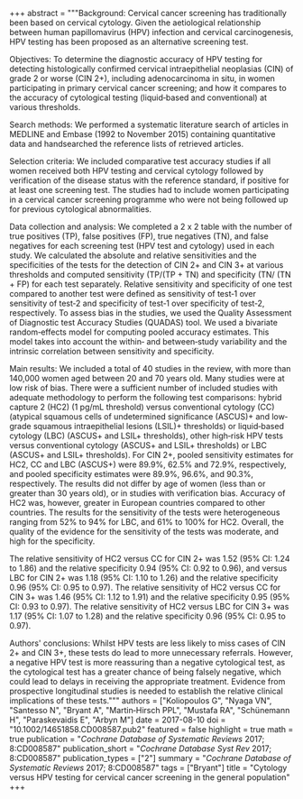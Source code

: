 +++
abstract = """Background: Cervical cancer screening has traditionally been based on cervical cytology. Given the aetiological relationship between human papillomavirus (HPV) infection and cervical carcinogenesis, HPV testing has been proposed as an alternative screening test.

Objectives: To determine the diagnostic accuracy of HPV testing for detecting histologically confirmed cervical intraepithelial neoplasias (CIN) of grade 2 or worse (CIN 2+), including adenocarcinoma in situ, in women participating in primary cervical cancer screening; and how it compares to the accuracy of cytological testing (liquid‐based and conventional) at various thresholds.

Search methods: We performed a systematic literature search of articles in MEDLINE and Embase (1992 to November 2015) containing quantitative data and handsearched the reference lists of retrieved articles.

Selection criteria: We included comparative test accuracy studies if all women received both HPV testing and cervical cytology followed by verification of the disease status with the reference standard, if positive for at least one screening test. The studies had to include women participating in a cervical cancer screening programme who were not being followed up for previous cytological abnormalities.

Data collection and analysis: We completed a 2 x 2 table with the number of true positives (TP), false positives (FP), true negatives (TN), and false negatives for each screening test (HPV test and cytology) used in each study. We calculated the absolute and relative sensitivities and the specificities of the tests for the detection of CIN 2+ and CIN 3+ at various thresholds and computed sensitivity (TP/(TP + TN) and specificity (TN/ (TN + FP) for each test separately. Relative sensitivity and specificity of one test compared to another test were defined as sensitivity of test‐1 over sensitivity of test‐2 and specificity of test‐1 over specificity of test‐2, respectively. To assess bias in the studies, we used the Quality Assessment of Diagnostic test Accuracy Studies (QUADAS) tool. We used a bivariate random‐effects model for computing pooled accuracy estimates. This model takes into account the within‐ and between‐study variability and the intrinsic correlation between sensitivity and specificity.

Main results: We included a total of 40 studies in the review, with more than 140,000 women aged between 20 and 70 years old. Many studies were at low risk of bias. There were a sufficient number of included studies with adequate methodology to perform the following test comparisons: hybrid capture 2 (HC2) (1 pg/mL threshold) versus conventional cytology (CC) (atypical squamous cells of undetermined significance (ASCUS)+ and low‐grade squamous intraepithelial lesions (LSIL)+ thresholds) or liquid‐based cytology (LBC) (ASCUS+ and LSIL+ thresholds), other high‐risk HPV tests versus conventional cytology (ASCUS+ and LSIL+ thresholds) or LBC (ASCUS+ and LSIL+ thresholds). For CIN 2+, pooled sensitivity estimates for HC2, CC and LBC (ASCUS+) were 89.9%, 62.5% and 72.9%, respectively, and pooled specificity estimates were 89.9%, 96.6%, and 90.3%, respectively. The results did not differ by age of women (less than or greater than 30 years old), or in studies with verification bias. Accuracy of HC2 was, however, greater in European countries compared to other countries. The results for the sensitivity of the tests were heterogeneous ranging from 52% to 94% for LBC, and 61% to 100% for HC2. Overall, the quality of the evidence for the sensitivity of the tests was moderate, and high for the specificity.

The relative sensitivity of HC2 versus CC for CIN 2+ was 1.52 (95% CI: 1.24 to 1.86) and the relative specificity 0.94 (95% CI: 0.92 to 0.96), and versus LBC for CIN 2+ was 1.18 (95% CI: 1.10 to 1.26) and the relative specificity 0.96 (95% CI: 0.95 to 0.97). The relative sensitivity of HC2 versus CC for CIN 3+ was 1.46 (95% CI: 1.12 to 1.91) and the relative specificity 0.95 (95% CI: 0.93 to 0.97). The relative sensitivity of HC2 versus LBC for CIN 3+ was 1.17 (95% CI: 1.07 to 1.28) and the relative specificity 0.96 (95% CI: 0.95 to 0.97).

Authors' conclusions: Whilst HPV tests are less likely to miss cases of CIN 2+ and CIN 3+, these tests do lead to more unnecessary referrals. However, a negative HPV test is more reassuring than a negative cytological test, as the cytological test has a greater chance of being falsely negative, which could lead to delays in receiving the appropriate treatment. Evidence from prospective longitudinal studies is needed to establish the relative clinical implications of these tests."""
authors = ["Koliopoulos G", "Nyaga VN", "Santesso N", "Bryant A", "Martin‐Hirsch PPL", "Mustafa RA", "Schünemann H", "Paraskevaidis E", "Arbyn M"]
date = 2017-08-10
doi = "10.1002/14651858.CD008587.pub2"
featured = false
highlight = true
math = true
publication = "*Cochrane Database of Systematic Reviews* 2017; 8:CD008587"
publication_short = "*Cochrane Database Syst Rev* 2017; 8:CD008587"
publication_types = ["2"]
summary = "*Cochrane Database of Systematic Reviews* 2017; 8:CD008587"
tags = ["Bryant"]
title = "Cytology versus HPV testing for cervical cancer screening in the general population"
+++
